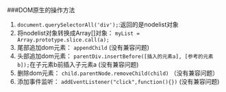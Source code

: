 ###DOM原生的操作方法
1. `document.querySelectorAll('div');`:返回的是nodelist对象
2. 将nodelist对象转换成Array[]对象： `myList = Array.prototype.slice.call(a);`
3. 尾部追加dom元素： `appendChild` (没有兼容问题) 
4. 头部追加dom元素： `parentDiv.insertBefore([插入的元素a], [参考的元素b]);`在子元素b前插入子元素a (没有兼容问题)
5. 删除dom元素： `child.parentNode.removeChild(child)` （没有兼容问题）
6. 添加事件监听： `addEventListener("click",function(){})` (没有兼容问题)